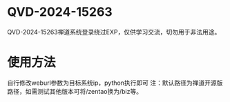 # QVD-2024-15263
QVD-2024-15263禅道系统登录绕过EXP，仅供学习交流，切勿用于非法用途。

# 使用方法
自行修改weburl参数为目标系统ip，python执行即可
注：默认路径为禅道开源版路径，如需测试其他版本可将/zentao换为/biz等。

